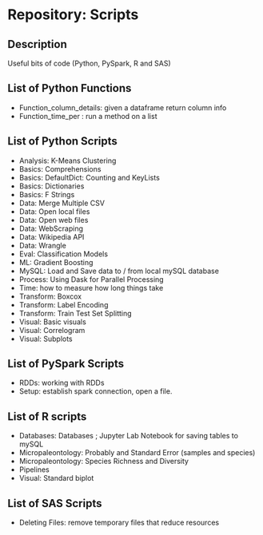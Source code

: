 # Repository: Scripts

## Description

Useful bits of code (Python, PySpark, R and SAS)

## List of Python **Functions**
* Function_column_details: given a dataframe return column info
* Function_time_per : run a method on a list

## List of **Python** Scripts
* Analysis: K-Means Clustering
* Basics: Comprehensions
* Basics: DefaultDict: Counting and KeyLists
* Basics: Dictionaries
* Basics: F Strings
* Data: Merge Multiple CSV
* Data: Open local files
* Data: Open web files
* Data: WebScraping
* Data: Wikipedia API
* Data: Wrangle
* Eval: Classification Models
* ML: Gradient Boosting
* MySQL: Load and Save data to / from local mySQL database
* Process: Using Dask for Parallel Processing
* Time: how to measure how long things take
* Transform: Boxcox
* Transform: Label Encoding
* Transform: Train Test Set Splitting
* Visual: Basic visuals
* Visual: Correlogram
* Visual: Subplots


## List of **PySpark** Scripts
* RDDs: working with RDDs
* Setup: establish spark connection, open a file.

## List of **R** scripts
* Databases: Databases ; Jupyter Lab Notebook for saving tables to mySQL
* Micropaleontology: Probably and Standard Error (samples and species)
* Micropaleontology: Species Richness and Diversity
* Pipelines
* Visual: Standard biplot

## List of **SAS** Scripts
* Deleting Files: remove temporary files that reduce resources
